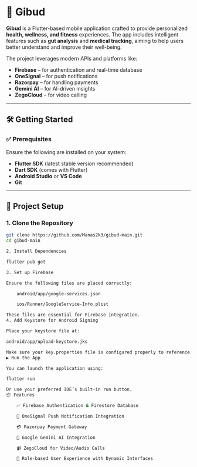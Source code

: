 # 🌱 Gibud

**Gibud** is a Flutter-based mobile application crafted to provide personalized **health, wellness, and fitness** experiences. The app includes intelligent features such as **gut analysis** and **medical tracking**, aiming to help users better understand and improve their well-being.

The project leverages modern APIs and platforms like:

- **Firebase** – for authentication and real-time database
- **OneSignal** – for push notifications
- **Razorpay** – for handling payments
- **Gemini AI** – for AI-driven insights
- **ZegoCloud** – for video calling

---

## 🛠️ Getting Started

### ✅ Prerequisites

Ensure the following are installed on your system:

- **Flutter SDK** (latest stable version recommended)
- **Dart SDK** (comes with Flutter)
- **Android Studio** or **VS Code**
- **Git**

---

## 🔧 Project Setup

### 1. Clone the Repository

```bash
git clone https://github.com/Manas2k3/gibud-main.git
cd gibud-main

2. Install Dependencies

flutter pub get

3. Set up Firebase

Ensure the following files are placed correctly:

    android/app/google-services.json

    ios/Runner/GoogleService-Info.plist

These files are essential for Firebase integration.
4. Add Keystore for Android Signing

Place your keystore file at:

android/app/upload-keystore.jks

Make sure your key.properties file is configured properly to reference this keystore for signed builds.
▶️ Run the App

You can launch the application using:

flutter run

Or use your preferred IDE’s built-in run button.
📦 Features

    ✅ Firebase Authentication & Firestore Database

    🚀 OneSignal Push Notification Integration

    💳 Razorpay Payment Gateway

    🤖 Google Gemini AI Integration

    📹 ZegoCloud for Video/Audio Calls

    🔑 Role-based User Experience with Dynamic Interfaces
